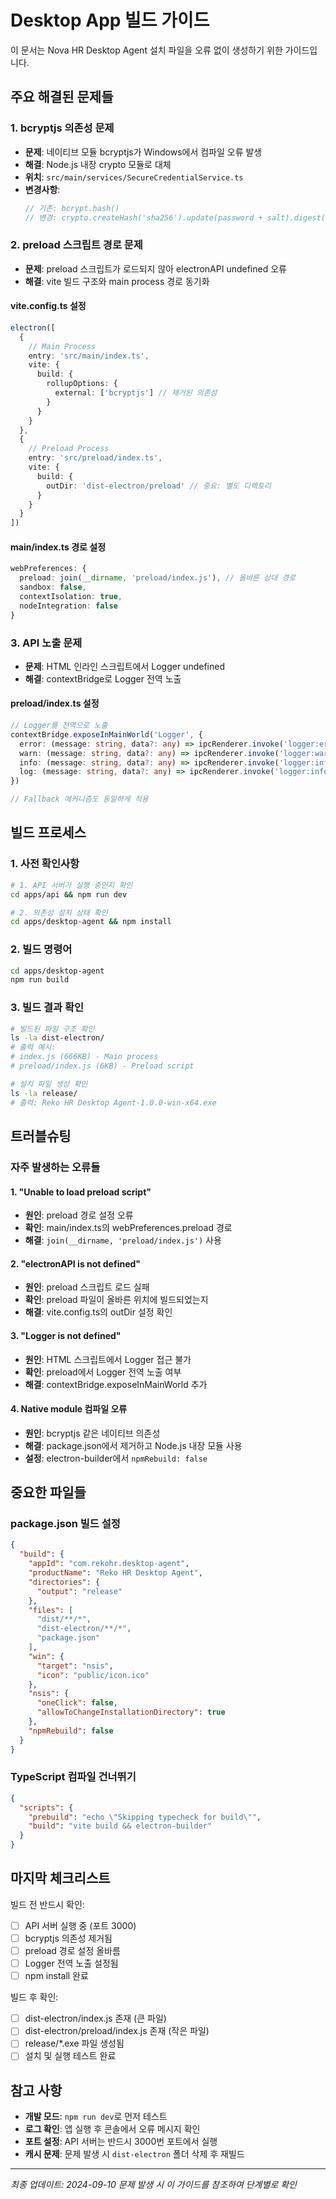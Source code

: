 # Desktop App 빌드 가이드

이 문서는 Nova HR Desktop Agent 설치 파일을 오류 없이 생성하기 위한 가이드입니다.

## 주요 해결된 문제들

### 1. bcryptjs 의존성 문제
- **문제**: 네이티브 모듈 bcryptjs가 Windows에서 컴파일 오류 발생
- **해결**: Node.js 내장 crypto 모듈로 대체
- **위치**: `src/main/services/SecureCredentialService.ts`
- **변경사항**: 
  ```typescript
  // 기존: bcrypt.hash() 
  // 변경: crypto.createHash('sha256').update(password + salt).digest('hex')
  ```

### 2. preload 스크립트 경로 문제
- **문제**: preload 스크립트가 로드되지 않아 electronAPI undefined 오류
- **해결**: vite 빌드 구조와 main process 경로 동기화

#### vite.config.ts 설정
```typescript
electron([
  {
    // Main Process
    entry: 'src/main/index.ts',
    vite: {
      build: {
        rollupOptions: {
          external: ['bcryptjs'] // 제거된 의존성
        }
      }
    }
  },
  {
    // Preload Process
    entry: 'src/preload/index.ts',
    vite: {
      build: {
        outDir: 'dist-electron/preload' // 중요: 별도 디렉토리
      }
    }
  }
])
```

#### main/index.ts 경로 설정
```typescript
webPreferences: {
  preload: join(__dirname, 'preload/index.js'), // 올바른 상대 경로
  sandbox: false,
  contextIsolation: true,
  nodeIntegration: false
}
```

### 3. API 노출 문제
- **문제**: HTML 인라인 스크립트에서 Logger undefined
- **해결**: contextBridge로 Logger 전역 노출

#### preload/index.ts 설정
```typescript
// Logger를 전역으로 노출
contextBridge.exposeInMainWorld('Logger', {
  error: (message: string, data?: any) => ipcRenderer.invoke('logger:error', message, data),
  warn: (message: string, data?: any) => ipcRenderer.invoke('logger:warn', message, data),
  info: (message: string, data?: any) => ipcRenderer.invoke('logger:info', message, data),
  log: (message: string, data?: any) => ipcRenderer.invoke('logger:info', message, data)
})

// Fallback 메커니즘도 동일하게 적용
```

## 빌드 프로세스

### 1. 사전 확인사항
```bash
# 1. API 서버가 실행 중인지 확인
cd apps/api && npm run dev

# 2. 의존성 설치 상태 확인
cd apps/desktop-agent && npm install
```

### 2. 빌드 명령어
```bash
cd apps/desktop-agent
npm run build
```

### 3. 빌드 결과 확인
```bash
# 빌드된 파일 구조 확인
ls -la dist-electron/
# 출력 예시:
# index.js (666KB) - Main process
# preload/index.js (6KB) - Preload script

# 설치 파일 생성 확인
ls -la release/
# 출력: Reko HR Desktop Agent-1.0.0-win-x64.exe
```

## 트러블슈팅

### 자주 발생하는 오류들

#### 1. "Unable to load preload script"
- **원인**: preload 경로 설정 오류
- **확인**: main/index.ts의 webPreferences.preload 경로
- **해결**: `join(__dirname, 'preload/index.js')` 사용

#### 2. "electronAPI is not defined"
- **원인**: preload 스크립트 로드 실패
- **확인**: preload 파일이 올바른 위치에 빌드되었는지
- **해결**: vite.config.ts의 outDir 설정 확인

#### 3. "Logger is not defined"
- **원인**: HTML 스크립트에서 Logger 접근 불가
- **확인**: preload에서 Logger 전역 노출 여부
- **해결**: contextBridge.exposeInMainWorld 추가

#### 4. Native module 컴파일 오류
- **원인**: bcryptjs 같은 네이티브 의존성
- **해결**: package.json에서 제거하고 Node.js 내장 모듈 사용
- **설정**: electron-builder에서 `npmRebuild: false`

## 중요한 파일들

### package.json 빌드 설정
```json
{
  "build": {
    "appId": "com.rekohr.desktop-agent",
    "productName": "Reko HR Desktop Agent",
    "directories": {
      "output": "release"
    },
    "files": [
      "dist/**/*",
      "dist-electron/**/*",
      "package.json"
    ],
    "win": {
      "target": "nsis",
      "icon": "public/icon.ico"
    },
    "nsis": {
      "oneClick": false,
      "allowToChangeInstallationDirectory": true
    },
    "npmRebuild": false
  }
}
```

### TypeScript 컴파일 건너뛰기
```json
{
  "scripts": {
    "prebuild": "echo \"Skipping typecheck for build\"",
    "build": "vite build && electron-builder"
  }
}
```

## 마지막 체크리스트

빌드 전 반드시 확인:
- [ ] API 서버 실행 중 (포트 3000)
- [ ] bcryptjs 의존성 제거됨
- [ ] preload 경로 설정 올바름
- [ ] Logger 전역 노출 설정됨
- [ ] npm install 완료

빌드 후 확인:
- [ ] dist-electron/index.js 존재 (큰 파일)
- [ ] dist-electron/preload/index.js 존재 (작은 파일)
- [ ] release/*.exe 파일 생성됨
- [ ] 설치 및 실행 테스트 완료

## 참고 사항

- **개발 모드**: `npm run dev`로 먼저 테스트
- **로그 확인**: 앱 실행 후 콘솔에서 오류 메시지 확인
- **포트 설정**: API 서버는 반드시 3000번 포트에서 실행
- **캐시 문제**: 문제 발생 시 `dist-electron` 폴더 삭제 후 재빌드

---
*최종 업데이트: 2024-09-10*
*문제 발생 시 이 가이드를 참조하여 단계별로 확인*